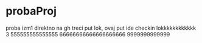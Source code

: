 # probaProj
proba
izm1 direktno na gh
treci put lok, ovaj put ide checkin
lokkkkkkkkkkkk 3
555555555555555
66666666666666666666
9999999999999